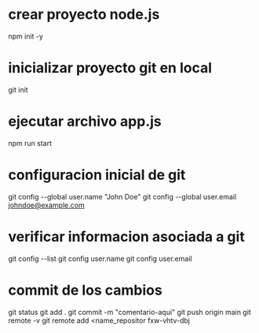 # crear proyecto node.js 
npm init -y 
# inicializar proyecto git en local 
git init 
# ejecutar archivo app.js
npm run start 

# configuracion inicial de git 
git config --global user.name "John Doe"
git config --global user.email johndoe@example.com

# verificar informacion asociada a git 
git config --list 
git config user.name
git config user.email

# commit de los cambios
git status 
git add .
git commit -m "comentario-aqui"
git push origin main
git remote -v 
git remote add <name_repositor
fxw-vhtv-dbj
